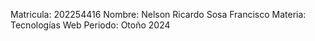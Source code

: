 Matricula: 202254416
Nombre: Nelson Ricardo Sosa Francisco
Materia: Tecnologías Web
Periodo: Otoño 2024
